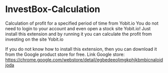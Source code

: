 # InvestBox-Calculation
Calculation of profit for a specified period of time from Yobit.io 
You do not need to login to your account and even open a stock site Yobit.io!
Just install this extension and by running it you can calculate the profit from investing on the site Yobit.io

If you do not know how to install this extension, then you can download it from the Google product store for free.
Link Google store: https://chrome.google.com/webstore/detail/egbedeeoljmgkphjkbmbicnaloidjoda

